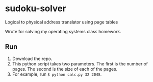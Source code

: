 # sudoku-solver
Logical to physical address translator using page tables

Wrote for solving my operating systems class homework.

## Run

1. Download the repo.
2. This python script takes two parameters. The first is the number of pages. The second is the size of each of the pages.
3. For example, run `$ python calc.py 32 2048`.
